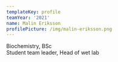 ```yaml
---
templateKey: profile
teamYear: '2021'
name: Malin Eriksson
profilePicture: /img/malin-eriksson.png
---
```

Biochemistry, BSc      
Student team leader, Head of wet lab    
